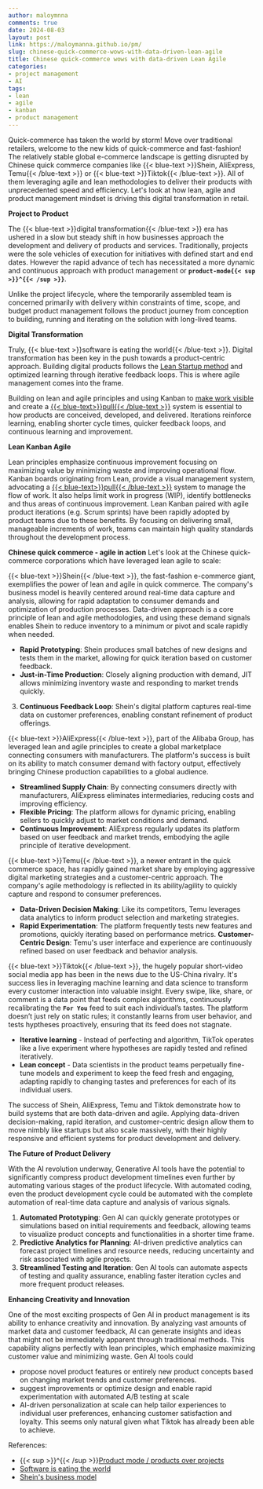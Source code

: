 ```yaml
---
author: maloymnna
comments: true
date: 2024-08-03 
layout: post
link: https://maloymanna.github.io/pm/
slug: chinese-quick-commerce-wows-with-data-driven-lean-agile
title: Chinese quick-commerce wows with data-driven Lean Agile
categories:
- project management
- AI
tags:
- lean
- agile
- kanban
- product management
---
```


Quick-commerce has taken the world by storm! Move over traditional retailers, welcome to the new kids of quick-commerce and fast-fashion! The relatively stable global e-commerce landscape is getting disrupted by Chinese quick commerce companies like {{< blue-text >}}Shein, AliExpress, Temu{{< /blue-text >}} or {{< blue-text >}}Tiktok{{< /blue-text >}}. All of them leveraging agile and lean methodologies to deliver their products with unprecedented speed and efficiency. 
Let's look at how lean, agile and product management mindset is driving this digital transformation in retail.

**Project to Product**

The {{< blue-text >}}digital transformation{{< /blue-text >}} era has ushered in a slow but steady shift in how businesses approach the development and delivery of products and services. Traditionally, projects were the sole vehicles of execution for initiatives with defined start and end dates. However the rapid advance of tech has necessitated a more dynamic and continuous approach with product management or **`product-mode{{< sup >}}^{{< /sup >}}`**.

Unlike the project lifecycle, where the temporarily assembled team is concerned primarily with delivery within constraints of time, scope, and budget product management follows the product journey from conception to building, running and iterating on the solution with long-lived teams.

**Digital Transformation**

Truly, {{< blue-text >}}software is eating the world{{< /blue-text >}}. Digital transformation has been key in the push towards a product-centric approach. Building digital products follows the [Lean Startup method](/pm/the-lean-startup-method/) and optimized learning through iterative feedback loops. This is where agile management comes into the frame.  

Building on lean and agile principles and using Kanban to [make work visible](/pm/the-5-time-thieves/) and create a [{{< blue-text>}}pull{{< /blue-text >}}](/pm/5-principles-of-lean-project-management/) system is essential to how products are conceived, developed, and delivered. Iterations reinforce learning, enabling shorter cycle times, quicker feedback loops, and continuous learning and improvement.

**Lean Kanban Agile**

Lean principles  emphasize continuous improvement focusing on maximizing value by minimizing waste and improving operational flow.
Kanban boards originating from Lean, provide a visual management system, advocating a [{{< blue-text>}}pull{{< /blue-text >}}](/pm/5-principles-of-lean-project-management/) system to manage the flow of work. It also helps limit work in progress (WIP), identify bottlenecks and thus areas of continuous improvement.
Lean Kanban paired with agile product iterations (e.g. Scrum sprints) have been rapidly adopted by product teams due to these benefits. By focusing on delivering small, manageable increments of work, teams can maintain high quality standards throughout the development process.

**Chinese quick commerce - agile in action**
Let's look at the Chinese quick-commerce corporations which have leveraged lean agile to scale:  

{{< blue-text >}}Shein{{< /blue-text >}}, the fast-fashion e-commerce giant, exemplifies the power of lean and agile in quick commerce. The company's business model is heavily centered around real-time data capture and analysis, allowing for rapid adaptation to consumer demands and optimization of production processes. Data-driven approach is a core principle of lean and agile methodologies, and using these demand signals enables Shein to reduce inventory to a minimum or pivot and scale rapidly when needed.  
- **Rapid Prototyping**: Shein produces small batches of new designs and tests them in the market, allowing for quick iteration based on customer feedback.
- **Just-in-Time Production**: Closely aligning production with demand, JIT allows minimizing inventory waste and responding to market trends quickly.
3. **Continuous Feedback Loop**: Shein's digital platform captures real-time data on customer preferences, enabling constant refinement of product offerings. 

{{< blue-text >}}AliExpress{{< /blue-text >}}, part of the Alibaba Group, has leveraged lean and agile principles to create a global marketplace connecting consumers with manufacturers. The platform's success is built on its ability to match consumer demand with factory output, effectively bringing Chinese production capabilities to a global audience.
- **Streamlined Supply Chain**: By connecting consumers directly with manufacturers, AliExpress eliminates intermediaries, reducing costs and improving efficiency.
- **Flexible Pricing**: The platform allows for dynamic pricing, enabling sellers to quickly adjust to market conditions and demand.
- **Continuous Improvement**: AliExpress regularly updates its platform based on user feedback and market trends, embodying the agile principle of iterative development.

{{< blue-text >}}Temu{{< /blue-text >}}, a newer entrant in the quick commerce space, has rapidly gained market share by employing aggressive digital marketing strategies and a customer-centric approach. The company's agile methodology is reflected in its ability/agility to quickly capture and respond to consumer preferences.
- **Data-Driven Decision Making**: Like its competitors, Temu leverages data analytics to inform product selection and marketing strategies.
- **Rapid Experimentation**: The platform frequently tests new features and promotions, quickly iterating based on performance metrics.
**Customer-Centric Design**: Temu's user interface and experience are continuously refined based on user feedback and behavior analysis.

{{< blue-text >}}Tiktok{{< /blue-text >}}, the hugely popular short-video social media app has been in the news due to the US-China rivalry. It's success lies in leveraging machine learning and data science to transform every customer interaction into valuable insight. Every swipe, like, share, or comment is a data point that feeds complex algorithms, continuously recalibrating the **`For You`** feed to suit each individual’s tastes. The platform doesn’t just rely on static rules; it constantly learns from user behavior, and tests hyptheses proactively, ensuring that its feed does not stagnate.
- **Iterative learning** - Instead of perfecting and algorithm, TikTok operates like a live experiment where hypotheses are rapidly tested and refined iteratively.
- **Lean concept** - Data scientists in the product teams perpetually fine-tune models and experiment to keep the feed fresh and engaging, adapting rapidly to changing tastes and preferences for each of its individual users.

The success of Shein, AliExpress, Temu and Tiktok demonstrate how to build systems that are both data-driven and agile. Applying data-driven decision-making, rapid iteration, and customer-centric design allow them to move nimbly like startups but also scale massively, with their highly responsive and efficient systems for product development and delivery.

**The Future of Product Delivery**  

With the AI revolution underway, Generative AI tools have the potential to significantly compress product development timelines even further by automating various stages of the product lifecycle. With automated coding, even the product development cycle could be automated with the complete automation of real-time data capture and analysis of various signals. 
1. **Automated Prototyping**: Gen AI can quickly generate prototypes or simulations based on initial requirements and feedback, allowing teams to visualize product concepts and functionalities in a shorter time frame.
2. **Predictive Analytics for Planning**: AI-driven predictive analytics can forecast project timelines and resource needs, reducing uncertainty and risk associated with agile projects.
3. **Streamlined Testing and Iteration**: Gen AI tools can automate aspects of testing and quality assurance, enabling faster iteration cycles and more frequent product releases.

**Enhancing Creativity and Innovation**

One of the most exciting prospects of Gen AI in product management is its ability to enhance creativity and innovation. By analyzing vast amounts of market data and customer feedback, AI can generate insights and ideas that might not be immediately apparent through traditional methods. This capability aligns perfectly with lean principles, which emphasize maximizing customer value and minimizing waste. Gen AI tools could 
- propose novel product features or entirely new product concepts based on changing market trends and customer preferences.
- suggest improvements or optimize design and enable rapid experimentation with automated A/B testing at scale
- AI-driven personalization at scale can help tailor experiences to individual user preferences, enhancing customer satisfaction and loyalty. This seems only natural given what Tiktok has already been able to achieve.  

References:  

- {{< sup >}}^{{< /sup >}}[Product mode / products over projects](https://martinfowler.com/articles/products-over-projects.html)  
- [Software is eating the world](https://a16z.com/why-software-is-eating-the-world/)
- [Shein's business model](https://www.sheingroup.com/our-business/our-business-model/)

